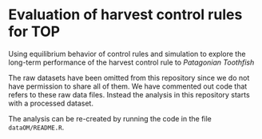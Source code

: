 # Evaluation of harvest control rules for TOP

Using equilibrium behavior of control rules and simulation to explore the long-term performance of the harvest control rule to *Patagonian Toothfish*

The raw datasets have been omitted from this repository since we do not have permission to share all of them. We have commented out code that refers to these raw data files. Instead the analysis in this repository starts with a processed dataset.

The analysis can be re-created by running the code in the file `dataOM/README.R`.
